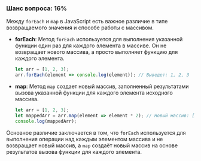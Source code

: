 ### Шанс вопроса: 16%

Между `forEach` и `map` в JavaScript есть важное различие в типе возвращаемого значения и способе работы с массивом. 

- **forEach**: Метод `forEach` используется для выполнения указанной функции один раз для каждого элемента в массиве. Он не возвращает нового массива, а просто выполняет функцию для каждого элемента.
  ```javascript
  let arr = [1, 2, 3];
  arr.forEach(element => console.log(element)); // Выведет: 1, 2, 3
  ```

- **map**: Метод `map` создает новый массив, заполненный результатами вызова указанной функции для каждого элемента исходного массива.
  ```javascript
  let arr = [1, 2, 3];
  let mappedArr = arr.map(element => element * 2); // Новый массив: [2, 4, 6]
  console.log(mappedArr);
  ```

Основное различие заключается в том, что `forEach` используется для выполнения операции над каждым элементом массива и не возвращает новый массив, а `map` создаёт новый массив на основе результатов вызова функции для каждого элемента.